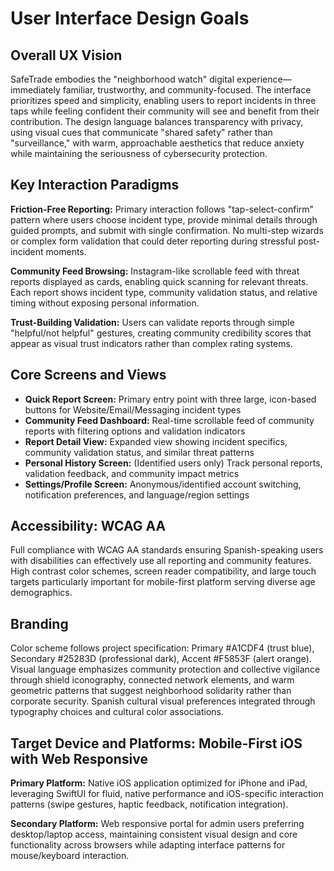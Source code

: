 # User Interface Design Goals

## Overall UX Vision

SafeTrade embodies the "neighborhood watch" digital experience—immediately familiar, trustworthy, and community-focused. The interface prioritizes speed and simplicity, enabling users to report incidents in three taps while feeling confident their community will see and benefit from their contribution. The design language balances transparency with privacy, using visual cues that communicate "shared safety" rather than "surveillance," with warm, approachable aesthetics that reduce anxiety while maintaining the seriousness of cybersecurity protection.

## Key Interaction Paradigms

**Friction-Free Reporting:** Primary interaction follows "tap-select-confirm" pattern where users choose incident type, provide minimal details through guided prompts, and submit with single confirmation. No multi-step wizards or complex form validation that could deter reporting during stressful post-incident moments.

**Community Feed Browsing:** Instagram-like scrollable feed with threat reports displayed as cards, enabling quick scanning for relevant threats. Each report shows incident type, community validation status, and relative timing without exposing personal information.

**Trust-Building Validation:** Users can validate reports through simple "helpful/not helpful" gestures, creating community credibility scores that appear as visual trust indicators rather than complex rating systems.

## Core Screens and Views

- **Quick Report Screen:** Primary entry point with three large, icon-based buttons for Website/Email/Messaging incident types
- **Community Feed Dashboard:** Real-time scrollable feed of community reports with filtering options and validation indicators  
- **Report Detail View:** Expanded view showing incident specifics, community validation status, and similar threat patterns
- **Personal History Screen:** (Identified users only) Track personal reports, validation feedback, and community impact metrics
- **Settings/Profile Screen:** Anonymous/identified account switching, notification preferences, and language/region settings

## Accessibility: WCAG AA

Full compliance with WCAG AA standards ensuring Spanish-speaking users with disabilities can effectively use all reporting and community features. High contrast color schemes, screen reader compatibility, and large touch targets particularly important for mobile-first platform serving diverse age demographics.

## Branding

Color scheme follows project specification: Primary #A1CDF4 (trust blue), Secondary #25283D (professional dark), Accent #F5853F (alert orange). Visual language emphasizes community protection and collective vigilance through shield iconography, connected network elements, and warm geometric patterns that suggest neighborhood solidarity rather than corporate security. Spanish cultural visual preferences integrated through typography choices and cultural color associations.

## Target Device and Platforms: Mobile-First iOS with Web Responsive

**Primary Platform:** Native iOS application optimized for iPhone and iPad, leveraging SwiftUI for fluid, native performance and iOS-specific interaction patterns (swipe gestures, haptic feedback, notification integration).

**Secondary Platform:** Web responsive portal for admin users preferring desktop/laptop access, maintaining consistent visual design and core functionality across browsers while adapting interface patterns for mouse/keyboard interaction.
